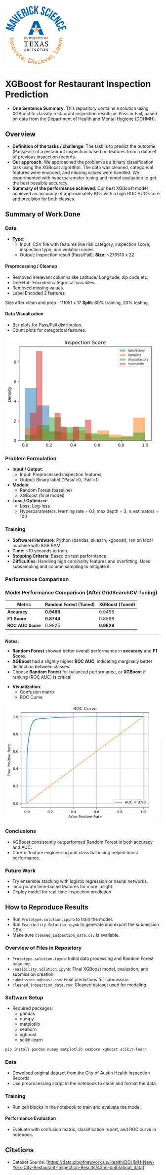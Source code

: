 ![UTA-DataScience-Logo](UTA-DataScience-Logo.png)

# XGBoost for Restaurant Inspection Prediction

* **One Sentence Summary**: This repository contains a solution using XGBoost to classify restaurant inspection results as Pass or Fail, based on data from the Department of Health and Mental Hygiene (DOHMH).

## Overview

* **Definition of the tasks / challenge**: The task is to predict the outcome (Pass/Fail) of a restaurant inspection based on features from a dataset of previous inspection records.
* **Our approach**: We approached the problem as a binary classification task using the XGBoost algorithm. The data was cleaned, categorical features were encoded, and missing values were handled. We experimented with hyperparameter tuning and model evaluation to get the best possible accuracy.
* **Summary of the performance achieved**: Our best XGBoost model achieved an accuracy of approximately 91% with a high ROC AUC score and precision for both classes.

## Summary of Work Done

### Data

* **Type**:
  * Input: CSV file with features like risk category, inspection score, inspection type, and violation codes.
  * Output: Inspection result (Pass/Fail).
**Size**: ~276510 x 22


#### Preprocessing / Cleanup
* Removed irrelevant columns like Latitude/ Longitude, zip code etc.
* One Hot- Encoded categorical variables.
* Removed missing values.
* Label Encoded 2 features

Size after clean and prep : 111051 x 17
**Split**: 80% training, 20% testing.

#### Data Visualization
* Bar plots for Pass/Fail distribution.
* Count plots for categorical features.

![Graph](Graph.png)


### Problem Formulation

* **Input / Output**:
  * Input: Preprocessed inspection features
  * Output: Binary label ('Pass'=0, 'Fail'=1)
* **Models**:
  * Random Forest (baseline)
  * XGBoost (final model)
* **Loss / Optimizer**:
  * Loss: Log-loss
  * Hyperparameters: learning rate = 0.1, max depth = 3, n_estimators = 100

### Training
* **Software/Hardware**: Python (pandas, sklearn, xgboost), ran on local machine with 8GB RAM.
* **Time**: ~10 seconds to train.
* **Stopping Criteria**: Based on test performance.
* **Difficulties**: Handling high cardinality features and overfitting. Used subsampling and column sampling to mitigate it.

### Performance Comparison

###  Model Performance Comparison (After GridSearchCV Tuning)

| **Metric**         | **Random Forest (Tuned)** | **XGBoost (Tuned)**   |
|--------------------|---------------------------|------------------------|
| **Accuracy**       | **0.9488**                | 0.9455                 |
| **F1 Score**       | **0.8744**                | 0.8598                 |
| **ROC AUC Score**  | 0.9825                    | **0.9829**             |

---

**Notes**:
- **Random Forest** showed better overall performance in **accuracy** and **F1 Score**.
- **XGBoost** had a slightly higher **ROC AUC**, indicating marginally better distinction between classes.
- Choose **Random Forest** for balanced performance, or **XGBoost** if ranking (ROC AUC) is critical.


* **Visualization**:
  * Confusion matrix
  * ROC Curve

 
![ROC](ROC.png)


### Conclusions

* XGBoost consistently outperformed Random Forest in both accuracy and AUC.
* Careful feature engineering and class balancing helped boost performance.

### Future Work

* Try ensemble stacking with logistic regression or neural networks.
* Incorporate time-based features for more insight.
* Deploy model for real-time inspection prediction.

## How to Reproduce Results

* Run `Prototype.solution.ipynb` to train the model.
* Run `Feasibility.Solution.ipynb` to generate and export the submission CSV.
* Make sure `cleaned_inspection_data.csv` is available.

### Overview of Files in Repository

* `Prototype.solution.ipynb`: Initial data processing and Random Forest baseline.
* `Feasibility.Solution.ipynb`: Final XGBoost model, evaluation, and submission creation.
* `submission_xgboost.csv`: Final predictions for submission.
* `cleaned_inspection_data.csv`: Cleaned dataset used for modeling.

### Software Setup

* Required packages:
  * pandas
  * numpy
  * matplotlib
  * seaborn
  * xgboost
  * scikit-learn

```bash
pip install pandas numpy matplotlib seaborn xgboost scikit-learn
```

### Data

* Download original dataset from the City of Austin Health Inspection Records.
* Use preprocessing script in the notebook to clean and format the data.

### Training

* Run cell blocks in the notebook to train and evaluate the model.

#### Performance Evaluation

* Evaluate with confusion matrix, classification report, and ROC curve in notebook.

## Citations

*  Dataset Source: [https://data.cityofnewyork.us/Health/DOHMH-New-York-City-Restaurant-Inspection-Results/43nn-pn8j/about_data]
